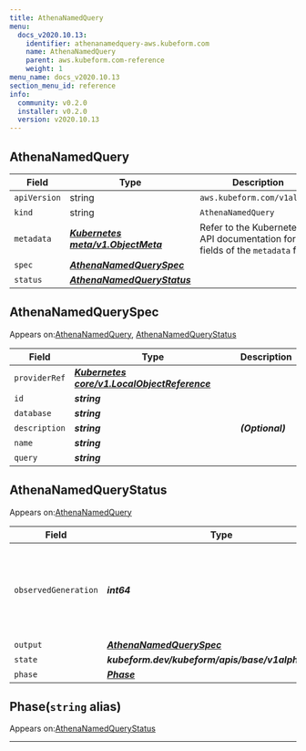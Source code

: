 ```yaml
---
title: AthenaNamedQuery
menu:
  docs_v2020.10.13:
    identifier: athenanamedquery-aws.kubeform.com
    name: AthenaNamedQuery
    parent: aws.kubeform.com-reference
    weight: 1
menu_name: docs_v2020.10.13
section_menu_id: reference
info:
  community: v0.2.0
  installer: v0.2.0
  version: v2020.10.13
---
```


## AthenaNamedQuery
| Field | Type | Description |
| ------ | ----- | ----------- |
| `apiVersion` | string | `aws.kubeform.com/v1alpha1` |
|    `kind` | string | `AthenaNamedQuery` |
| `metadata` | ***[Kubernetes meta/v1.ObjectMeta](https://kubernetes.io/docs/reference/generated/kubernetes-api/v1.13/#objectmeta-v1-meta)***|Refer to the Kubernetes API documentation for the fields of the `metadata` field.|
| `spec` | ***[AthenaNamedQuerySpec](#athenanamedqueryspec)***||
| `status` | ***[AthenaNamedQueryStatus](#athenanamedquerystatus)***||
## AthenaNamedQuerySpec

Appears on:[AthenaNamedQuery](#athenanamedquery), [AthenaNamedQueryStatus](#athenanamedquerystatus)

| Field | Type | Description |
| ------ | ----- | ----------- |
| `providerRef` | ***[Kubernetes core/v1.LocalObjectReference](https://kubernetes.io/docs/reference/generated/kubernetes-api/v1.13/#localobjectreference-v1-core)***||
| `id` | ***string***||
| `database` | ***string***||
| `description` | ***string***| ***(Optional)*** |
| `name` | ***string***||
| `query` | ***string***||
## AthenaNamedQueryStatus

Appears on:[AthenaNamedQuery](#athenanamedquery)

| Field | Type | Description |
| ------ | ----- | ----------- |
| `observedGeneration` | ***int64***| ***(Optional)*** Resource generation, which is updated on mutation by the API Server.|
| `output` | ***[AthenaNamedQuerySpec](#athenanamedqueryspec)***| ***(Optional)*** |
| `state` | ***kubeform.dev/kubeform/apis/base/v1alpha1.State***| ***(Optional)*** |
| `phase` | ***[Phase](#phase)***| ***(Optional)*** |
## Phase(`string` alias)

Appears on:[AthenaNamedQueryStatus](#athenanamedquerystatus)

---

